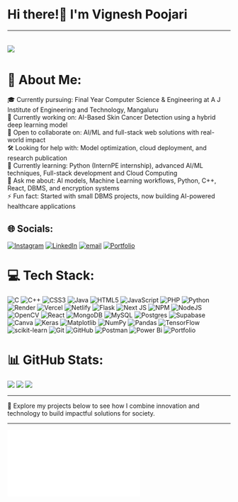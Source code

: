# Hi there!👋 I'm Vignesh Poojari  
---
![](https://komarev.com/ghpvc/?username=vignesh-p3007&label=Profile%20views&color=blue&style=flat)  
---
# 💫 About Me:
🎓 Currently pursuing: Final Year Computer Science & Engineering at A J Institute of Engineering and Technology, Mangaluru    
🔭 Currently working on: AI-Based Skin Cancer Detection using a hybrid deep learning model    
🤝 Open to collaborate on: AI/ML and full-stack web solutions with real-world impact    
🛠 Looking for help with: Model optimization, cloud deployment, and research publication    
🌱 Currently learning: Python (InternPE internship), advanced AI/ML techniques, Full-stack development and Cloud Computing    
💬 Ask me about: AI models, Machine Learning workflows, Python, C++, React, DBMS, and encryption systems    
⚡ Fun fact: Started with small DBMS projects, now building AI-powered healthcare applications       

## 🌐 Socials:
[![Instagram](https://img.shields.io/badge/Instagram-%23E4405F.svg?logo=Instagram&logoColor=white)](https://instagram.com/vignesh-p3007) [![LinkedIn](https://img.shields.io/badge/LinkedIn-%230077B5.svg?logo=linkedin&logoColor=white)](https://linkedin.com/in/vignesh-p3007) [![email](https://img.shields.io/badge/Email-D14836?logo=gmail&logoColor=white)](mailto:vigneshpoojari3007@gmail.com) [![Portfolio](https://img.shields.io/badge/Portfolio-000000?logo=data:image/png;base64,iVBORw0KGgoAAAANSUhEUgAABQAAAAUACAYAAAAY5P/3AAAAAXNSR0IArs4c6QAAAARzQklUCAgICHwIZIgAACAASURBVHic7N1Zc1znmSDoczITCwEQIABi3wGS4CJqMWXLLtstumpiOhzjip65oG7qbi6q7/ovmP4T/Qc6aipCipiYqXBXVbs9I6jctscSKS4SSHABAWIl9i0BJBKZe&logoColor=white)](https://vignesh-p3007.github.io/portfolio/)


# 💻 Tech Stack:
![C](https://img.shields.io/badge/c-%2300599C.svg?style=plastic&logo=c&logoColor=white) ![C++](https://img.shields.io/badge/c++-%2300599C.svg?style=plastic&logo=c%2B%2B&logoColor=white) ![CSS3](https://img.shields.io/badge/css3-%231572B6.svg?style=plastic&logo=css3&logoColor=white) ![Java](https://img.shields.io/badge/java-%23ED8B00.svg?style=plastic&logo=openjdk&logoColor=white) ![HTML5](https://img.shields.io/badge/html5-%23E34F26.svg?style=plastic&logo=html5&logoColor=white) ![JavaScript](https://img.shields.io/badge/javascript-%23323330.svg?style=plastic&logo=javascript&logoColor=%23F7DF1E) ![PHP](https://img.shields.io/badge/php-%23777BB4.svg?style=plastic&logo=php&logoColor=white) ![Python](https://img.shields.io/badge/python-3670A0?style=plastic&logo=python&logoColor=ffdd54) ![Render](https://img.shields.io/badge/Render-%46E3B7.svg?style=plastic&logo=render&logoColor=white) ![Vercel](https://img.shields.io/badge/vercel-%23000000.svg?style=plastic&logo=vercel&logoColor=white) ![Netlify](https://img.shields.io/badge/netlify-%23000000.svg?style=plastic&logo=netlify&logoColor=#00C7B7) ![Flask](https://img.shields.io/badge/flask-%23000.svg?style=plastic&logo=flask&logoColor=white) ![Next JS](https://img.shields.io/badge/Next-black?style=plastic&logo=next.js&logoColor=white) ![NPM](https://img.shields.io/badge/NPM-%23CB3837.svg?style=plastic&logo=npm&logoColor=white) ![NodeJS](https://img.shields.io/badge/node.js-6DA55F?style=plastic&logo=node.js&logoColor=white) ![OpenCV](https://img.shields.io/badge/opencv-%23white.svg?style=plastic&logo=opencv&logoColor=white) ![React](https://img.shields.io/badge/react-%2320232a.svg?style=plastic&logo=react&logoColor=%2361DAFB) ![MongoDB](https://img.shields.io/badge/MongoDB-%234ea94b.svg?style=plastic&logo=mongodb&logoColor=white) ![MySQL](https://img.shields.io/badge/mysql-4479A1.svg?style=plastic&logo=mysql&logoColor=white) ![Postgres](https://img.shields.io/badge/postgres-%23316192.svg?style=plastic&logo=postgresql&logoColor=white) ![Supabase](https://img.shields.io/badge/Supabase-3ECF8E?style=plastic&logo=supabase&logoColor=white) ![Canva](https://img.shields.io/badge/Canva-%2300C4CC.svg?style=plastic&logo=Canva&logoColor=white) ![Keras](https://img.shields.io/badge/Keras-%23D00000.svg?style=plastic&logo=Keras&logoColor=white) ![Matplotlib](https://img.shields.io/badge/Matplotlib-%23ffffff.svg?style=plastic&logo=Matplotlib&logoColor=black) ![NumPy](https://img.shields.io/badge/numpy-%23013243.svg?style=plastic&logo=numpy&logoColor=white) ![Pandas](https://img.shields.io/badge/pandas-%23150458.svg?style=plastic&logo=pandas&logoColor=white) ![TensorFlow](https://img.shields.io/badge/TensorFlow-%23FF6F00.svg?style=plastic&logo=TensorFlow&logoColor=white) ![scikit-learn](https://img.shields.io/badge/scikit--learn-%23F7931E.svg?style=plastic&logo=scikit-learn&logoColor=white) ![Git](https://img.shields.io/badge/git-%23F05033.svg?style=plastic&logo=git&logoColor=white) ![GitHub](https://img.shields.io/badge/github-%23121011.svg?style=plastic&logo=github&logoColor=white) ![Postman](https://img.shields.io/badge/Postman-FF6C37?style=plastic&logo=postman&logoColor=white) ![Power Bi](https://img.shields.io/badge/power_bi-F2C811?style=plastic&logo=powerbi&logoColor=black) ![Portfolio](https://img.shields.io/badge/Portfolio-%23000000.svg?style=plastic&logo=firefox&logoColor=#FF7139)  

# 📊 GitHub Stats:
![](https://github-readme-stats.vercel.app/api?username=vignesh-p3007&theme=github_dark&hide_border=false&include_all_commits=true&count_private=false)
![](https://nirzak-streak-stats.vercel.app/?user=vignesh-p3007&theme=github_dark&hide_border=false)
![](https://github-readme-stats.vercel.app/api/top-langs/?username=vignesh-p3007&theme=github_dark&hide_border=false&include_all_commits=true&count_private=false&layout=compact)

---

📂 Explore my projects below to see how I combine innovation and technology to build impactful solutions for society.  

---

![Download My Resume](/Vignesh-Full-Stack-Developer.pdf)  